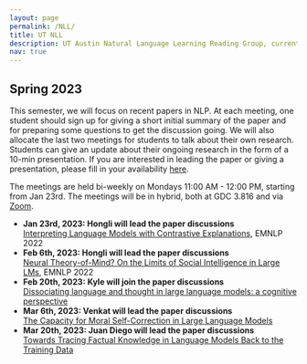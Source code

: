 ```yaml
---
layout: page
permalink: /NLL/
title: UT NLL
description: UT Austin Natural Language Learning Reading Group, currently supervised by Professor <a href="https://www.cs.utexas.edu/~mooney/">Raymond Mooney</a>
nav: true
---
```


<h2>Spring 2023</h2>
This semester, we will focus on recent papers in NLP. At each meeting, one student should sign up for giving a short initial summary of the paper and for preparing some questions to get the discussion going. We will also allocate the last two meetings for students to talk about their own research. Students can give an update about their ongoing research in the form of a 10-min presentation. If you are interested in leading the paper or giving a presentation, please fill in your availability <a href="https://docs.google.com/spreadsheets/d/17y7wGwBkSCq4ZCLCYVTyCmM2m_zGGA6eGmTNPUc6UM4/edit?usp=sharing">here</a>.

The meetings are held bi-weekly on Mondays 11:00 AM - 12:00 PM, starting from Jan 23rd. The meetings will be in hybrid, both at GDC 3.816 and via <a href="https://utexas.zoom.us/j/2413159498">Zoom</a>.

<ul>
   <li><strong>Jan 23rd, 2023: Hongli will lead the paper discussions</strong></li>
   <a href="https://aclanthology.org/2022.emnlp-main.14/">Interpreting Language Models with Contrastive Explanations</a>, EMNLP 2022

   <li><strong>Feb 6th, 2023: Hongli will lead the paper discussions</strong></li>
   <a href="https://aclanthology.org/2022.emnlp-main.248/">Neural Theory-of-Mind? On the Limits of Social Intelligence in Large LMs</a>, EMNLP 2022

   <li><strong>Feb 20th, 2023: Kyle will join the paper discussions</strong></li>
   <a href="https://arxiv.org/abs/2301.06627">Dissociating language and thought in large language models: a cognitive perspective</a>

   <li><strong>Mar 6th, 2023: Venkat will lead the paper discussions</strong></li>
   <a href="https://arxiv.org/abs/2302.07459">The Capacity for Moral Self-Correction in Large Language Models</a>

   <li><strong>Mar 20th, 2023: Juan Diego will lead the paper discussions</strong></li>
   <a href="https://arxiv.org/pdf/2205.11482">Towards Tracing Factual Knowledge in Language Models Back to the Training Data</a>
</ul>